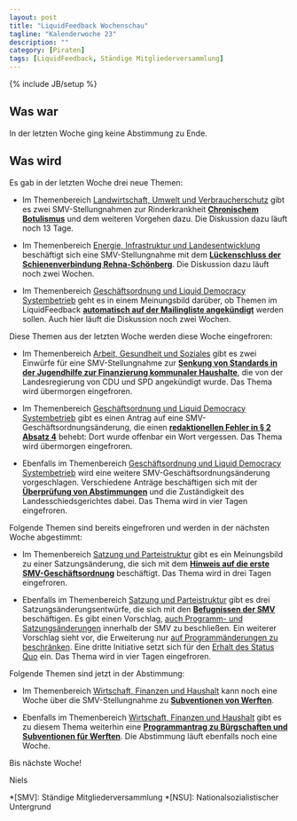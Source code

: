 ```yaml
---
layout: post
title: "LiquidFeedback Wochenschau"
tagline: "Kalenderwoche 23"
description: ""
category: [Piraten]
tags: [LiquidFeedback, Ständige Mitgliederversammlung]
---
```

{% include JB/setup %}

## Was war

In der letzten Woche ging keine Abstimmung zu Ende.

## Was wird

Es gab in der letzten Woche drei neue Themen:

- Im Themenbereich [Landwirtschaft, Umwelt und Verbraucherschutz](https://lqpp.de/smvmv/area/show/5.html) gibt es  zwei SMV-Stellungnahmen zur Rinderkrankheit [**Chronischem Botulismus**](https://lqpp.de/smvmv/issue/show/38.html) und dem weiteren Vorgehen dazu. Die Diskussion dazu läuft noch 13 Tage.

- Im Themenbereich [Energie, Infrastruktur und Landesentwicklung](https://lqpp.de/smvmv/area/show/4.html) beschäftigt sich eine SMV-Stellungnahme mit dem [**Lückenschluss der Schienenverbindung Rehna-Schönberg**](https://lqpp.de/smvmv/initiative/show/65.html). Die Diskussion dazu läuft noch zwei Wochen.

- Im Themenbereich [Geschäftsordnung und Liquid Democracy Systembetrieb](https://lqpp.de/smvmv/area/show/10.html) geht es in einem Meinungsbild darüber, ob Themen im LiquidFeedback [**automatisch auf der Mailingliste angekündigt**](https://lqpp.de/smvmv/initiative/show/66.html) werden sollen. Auch hier läuft die Diskussion noch zwei Wochen.

Diese Themen aus der letzten Woche werden diese Woche eingefroren:

- Im Themenbereich [Arbeit, Gesundheit und Soziales](https://lqpp.de/smvmv/area/show/3.html) gibt es zwei Einwürfe für eine SMV-Stellungnahme zur [**Senkung von Standards in der Jugendhilfe zur Finanzierung kommunaler Haushalte**](https://lqpp.de/smvmv/issue/show/33.html), die von der Landesregierung von CDU und SPD angekündigt wurde. Das Thema wird übermorgen eingefroren.

- Im Themenbereich [Geschäftsordnung und Liquid Democracy Systembetrieb](https://lqpp.de/smvmv/area/show/10.html) gibt es einen Antrag auf eine SMV-Geschäftsordnungsänderung, die einen [**redaktionellen Fehler in § 2 Absatz 4**](https://lqpp.de/smvmv/initiative/show/55.html) behebt: Dort wurde offenbar ein Wort vergessen. Das Thema wird übermorgen eingefroren.

- Ebenfalls im Themenbereich [Geschäftsordnung und Liquid Democracy Systembetrieb](https://lqpp.de/smvmv/area/show/10.html) wird eine weitere SMV-Geschäftsordnungsänderung vorgeschlagen. Verschiedene Anträge beschäftigen sich mit der [**Überprüfung von Abstimmungen**](https://lqpp.de/smvmv/issue/show/35.html) und die Zuständigkeit des Landesschiedsgerichtes dabei. Das Thema wird in vier Tagen eingefroren.

Folgende Themen sind bereits eingefroren und werden in der nächsten Woche abgestimmt:

- Im Themenbereich [Satzung und Parteistruktur](https://lqpp.de/smvmv/area/show/8.html) gibt es ein Meinungsbild zu einer Satzungsänderung, die sich mit dem [**Hinweis auf die erste SMV-Geschäftsordnung**](https://lqpp.de/smvmv/issue/show/29.html) beschäftigt. Das Thema wird in drei Tagen eingefroren.

- Ebenfalls im Themenbereich [Satzung und Parteistruktur](https://lqpp.de/smvmv/area/show/8.html) gibt es drei Satzungsänderungsentwürfe, die sich mit den [**Befugnissen der SMV**](https://lqpp.de/smvmv/issue/show/31.html) beschäftigen. Es gibt einen Vorschlag, [auch Programm- und Satzungsänderungen](https://lqpp.de/smvmv/initiative/show/47.html) innerhalb der SMV zu beschließen. Ein weiterer Vorschlag sieht vor, die Erweiterung nur [auf Programmänderungen zu beschränken](https://lqpp.de/smvmv/initiative/show/49.html). Eine dritte Initiative setzt sich für den [Erhalt des Status Quo](https://lqpp.de/smvmv/initiative/show/48.html) ein.  Das Thema wird in vier Tagen eingefroren.

Folgende Themen sind jetzt in der Abstimmung:

- Im Themenbereich [Wirtschaft, Finanzen und Haushalt](https://lqpp.de/smvmv/area/show/6.html) kann noch eine Woche über die SMV-Stellungnahme zu [**Subventionen von Werften**](https://lqpp.de/smvmv/issue/show/26.html).

- Ebenfalls im Themenbereich [Wirtschaft, Finanzen und Haushalt](https://lqpp.de/smvmv/area/show/6.html) gibt es zu diesem Thema weiterhin eine [**Programmantrag zu Bürgschaften und Subventionen für Werften**](https://lqpp.de/smvmv/issue/show/27.html). Die Abstimmung läuft ebenfalls noch eine Woche.


Bis nächste Woche!

Niels

*[SMV]: Ständige Mitgliederversammlung
*[NSU]: Nationalsozialistischer Untergrund